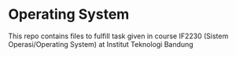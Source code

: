 # Operating System

This repo contains files to fulfill task given in course IF2230 (Sistem Operasi/Operating System) at Institut Teknologi Bandung

